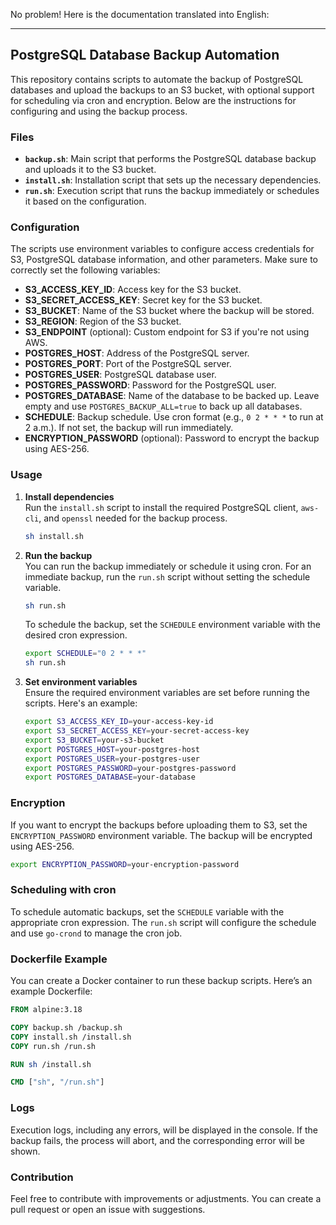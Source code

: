 No problem! Here is the documentation translated into English:

---

## PostgreSQL Database Backup Automation

This repository contains scripts to automate the backup of PostgreSQL databases and upload the backups to an S3 bucket, with optional support for scheduling via cron and encryption. Below are the instructions for configuring and using the backup process.

### Files

- **`backup.sh`**: Main script that performs the PostgreSQL database backup and uploads it to the S3 bucket.
- **`install.sh`**: Installation script that sets up the necessary dependencies.
- **`run.sh`**: Execution script that runs the backup immediately or schedules it based on the configuration.

### Configuration

The scripts use environment variables to configure access credentials for S3, PostgreSQL database information, and other parameters. Make sure to correctly set the following variables:

- **S3_ACCESS_KEY_ID**: Access key for the S3 bucket.
- **S3_SECRET_ACCESS_KEY**: Secret key for the S3 bucket.
- **S3_BUCKET**: Name of the S3 bucket where the backup will be stored.
- **S3_REGION**: Region of the S3 bucket.
- **S3_ENDPOINT** (optional): Custom endpoint for S3 if you're not using AWS.
- **POSTGRES_HOST**: Address of the PostgreSQL server.
- **POSTGRES_PORT**: Port of the PostgreSQL server.
- **POSTGRES_USER**: PostgreSQL database user.
- **POSTGRES_PASSWORD**: Password for the PostgreSQL user.
- **POSTGRES_DATABASE**: Name of the database to be backed up. Leave empty and use `POSTGRES_BACKUP_ALL=true` to back up all databases.
- **SCHEDULE**: Backup schedule. Use cron format (e.g., `0 2 * * *` to run at 2 a.m.). If not set, the backup will run immediately.
- **ENCRYPTION_PASSWORD** (optional): Password to encrypt the backup using AES-256.

### Usage

1. **Install dependencies**  
   Run the `install.sh` script to install the required PostgreSQL client, `aws-cli`, and `openssl` needed for the backup process.

   ```bash
   sh install.sh
   ```

2. **Run the backup**  
   You can run the backup immediately or schedule it using cron. For an immediate backup, run the `run.sh` script without setting the schedule variable.

   ```bash
   sh run.sh
   ```

   To schedule the backup, set the `SCHEDULE` environment variable with the desired cron expression.

   ```bash
   export SCHEDULE="0 2 * * *"
   sh run.sh
   ```

3. **Set environment variables**  
   Ensure the required environment variables are set before running the scripts. Here's an example:

   ```bash
   export S3_ACCESS_KEY_ID=your-access-key-id
   export S3_SECRET_ACCESS_KEY=your-secret-access-key
   export S3_BUCKET=your-s3-bucket
   export POSTGRES_HOST=your-postgres-host
   export POSTGRES_USER=your-postgres-user
   export POSTGRES_PASSWORD=your-postgres-password
   export POSTGRES_DATABASE=your-database
   ```

### Encryption

If you want to encrypt the backups before uploading them to S3, set the `ENCRYPTION_PASSWORD` environment variable. The backup will be encrypted using AES-256.

```bash
export ENCRYPTION_PASSWORD=your-encryption-password
```

### Scheduling with cron

To schedule automatic backups, set the `SCHEDULE` variable with the appropriate cron expression. The `run.sh` script will configure the schedule and use `go-crond` to manage the cron job.

### Dockerfile Example

You can create a Docker container to run these backup scripts. Here’s an example Dockerfile:

```dockerfile
FROM alpine:3.18

COPY backup.sh /backup.sh
COPY install.sh /install.sh
COPY run.sh /run.sh

RUN sh /install.sh

CMD ["sh", "/run.sh"]
```

### Logs

Execution logs, including any errors, will be displayed in the console. If the backup fails, the process will abort, and the corresponding error will be shown.

### Contribution

Feel free to contribute with improvements or adjustments. You can create a pull request or open an issue with suggestions.
